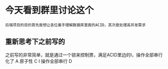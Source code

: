 # 今天看到群里讨论这个
`后端项目的目的首先是想让各位着手理解数据库里面的ACID，其次是处理高并发需求`
## 重新思考下之前写的
之前写的非常简单，就是通过一个锁来控制票，满足ACID里边的I，操作全部串行化了
A 原子性 
C
I 操作全部串行
D
